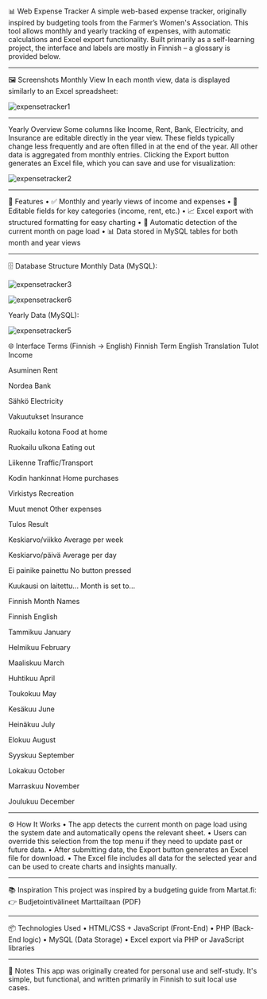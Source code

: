 📊 Web Expense Tracker
A simple web-based expense tracker, originally inspired by budgeting tools from the Farmer’s Women's Association. This tool allows monthly and yearly tracking of expenses, with automatic calculations and Excel export functionality. Built primarily as a self-learning project, the interface and labels are mostly in Finnish – a glossary is provided below.
________________________________________
🖼️ Screenshots
Monthly View
In each month view, data is displayed similarly to an Excel spreadsheet:



![expensetracker1](https://github.com/ReinhardLenz/web_expense_tracker/assets/71219487/0748fcb6-23ca-4ca9-aa6c-85ef030f1c26)




________________________________________
Yearly Overview
Some columns like Income, Rent, Bank, Electricity, and Insurance are editable directly in the year view. These fields typically change less frequently and are often filled in at the end of the year. All other data is aggregated from monthly entries.
Clicking the Export button generates an Excel file, which you can save and use for visualization:


![expensetracker2](https://github.com/ReinhardLenz/web_expense_tracker/assets/71219487/0d7d8827-a78f-487e-9c59-2cdf7bc097ec)

________________________________________
🧩 Features
•	✅ Monthly and yearly views of income and expenses
•	📝 Editable fields for key categories (income, rent, etc.)
•	📈 Excel export with structured formatting for easy charting
•	📅 Automatic detection of the current month on page load
•	📊 Data stored in MySQL tables for both month and year views
________________________________________
🗄️ Database Structure
Monthly Data (MySQL):



![expensetracker3](https://github.com/ReinhardLenz/web_expense_tracker/assets/71219487/3ef765ca-d5ba-4957-a846-d8d877e82949)



![expensetracker6](https://github.com/ReinhardLenz/web_expense_tracker/assets/71219487/1fac5e1a-4b17-431d-a4a6-ef4cfd9d690d)

Yearly Data (MySQL):


![expensetracker5](https://github.com/ReinhardLenz/web_expense_tracker/assets/71219487/f124ad27-8924-4dff-8c45-05f343095227)

🌐 Interface Terms (Finnish → English)
Finnish Term	English Translation
Tulot	Income

Asuminen	Rent

Nordea	Bank

Sähkö	Electricity

Vakuutukset	Insurance

Ruokailu kotona	Food at home

Ruokailu ulkona	Eating out

Liikenne	Traffic/Transport

Kodin hankinnat	Home purchases

Virkistys	Recreation

Muut menot	Other expenses

Tulos	Result

Keskiarvo/viikko	Average per week

Keskiarvo/päivä	Average per day

Ei painike painettu	No button pressed

Kuukausi on laitettu...	Month is set to...

Finnish Month Names

Finnish	English

Tammikuu	January

Helmikuu	February

Maaliskuu	March

Huhtikuu	April

Toukokuu	May

Kesäkuu	June

Heinäkuu	July

Elokuu	August

Syyskuu	September

Lokakuu	October

Marraskuu	November

Joulukuu	December
________________________________________
⚙️ How It Works
•	The app detects the current month on page load using the system date and automatically opens the relevant sheet.
•	Users can override this selection from the top menu if they need to update past or future data.
•	After submitting data, the Export button generates an Excel file for download.
•	The Excel file includes all data for the selected year and can be used to create charts and insights manually.
________________________________________
📚 Inspiration
This project was inspired by a budgeting guide from Martat.fi:
👉 Budjetointivälineet Marttailtaan (PDF)
________________________________________
📦 Technologies Used
•	HTML/CSS + JavaScript (Front-End)
•	PHP (Back-End logic)
•	MySQL (Data Storage)
•	Excel export via PHP or JavaScript libraries
________________________________________
🧠 Notes
This app was originally created for personal use and self-study. It's simple, but functional, and written primarily in Finnish to suit local use cases.

